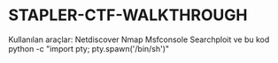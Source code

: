 # STAPLER-CTF-WALKTHROUGH
Kullanılan araçlar:
Netdiscover
Nmap
Msfconsole
Searchploit
ve bu kod python -c "import pty; pty.spawn('/bin/sh')"

